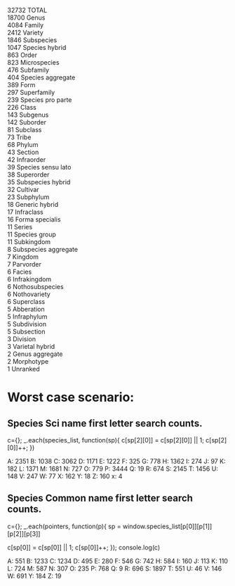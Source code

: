   32732  TOTAL                        
  18700 Genus                       
   4084 Family                      
   2412 Variety                     
   1846 Subspecies                  
   1047 Species hybrid              
    863 Order                       
    823 Microspecies                
    476 Subfamily                   
    404 Species aggregate           
    389 Form                        
    297 Superfamily                 
    239 Species pro parte           
    226 Class                       
    143 Subgenus                    
    142 Suborder                    
     81 Subclass                    
     73 Tribe                       
     68 Phylum                      
     43 Section                     
     42 Infraorder                  
     39 Species sensu lato          
     38 Superorder                  
     35 Subspecies hybrid           
     32 Cultivar                    
     23 Subphylum                   
     18 Generic hybrid              
     17 Infraclass                  
     16 Forma specialis             
     11 Series                      
     11 Species group               
     11 Subkingdom                  
      8 Subspecies aggregate        
      7 Kingdom                     
      7 Parvorder                   
      6 Facies                      
      6 Infrakingdom                
      6 Nothosubspecies             
      6 Nothovariety                
      6 Superclass                  
      5 Abberation                  
      5 Infraphylum                 
      5 Subdivision                 
      5 Subsection                  
      3 Division                    
      3 Varietal hybrid             
      2 Genus aggregate             
      2 Morphotype                  
      1 Unranked                    


Worst case scenario: 
====================
Species Sci name first letter search counts.
--------------------------------------------

c={}; _.each(species_list, function(sp){
c[sp[2][0]] = c[sp[2][0]] || 1;
c[sp[2][0]]++;
})

A: 2351
B: 1038
C: 3062
D: 1171
E: 1222
F: 325
G: 778
H: 1362
I: 274
J: 97
K: 182
L: 1371
M: 1681
N: 727
O: 779
P: 3444
Q: 19
R: 674
S: 2145
T: 1456
U: 148
V: 247
W: 77
X: 162
Y: 18
Z: 160
x: 4


Species Common name first letter search counts.
-----------------------------------------------

c={}; _.each(pointers, function(p){
sp = window.species_list[p[0]][p[1]][p[2]][p[3]]

c[sp[0]] = c[sp[0]] || 1;
c[sp[0]]++;
}); console.log(c)


A: 551
B: 1233
C: 1234
D: 495
E: 280
F: 546
G: 742
H: 584
I: 160
J: 113
K: 110
L: 724
M: 587
N: 307
O: 235
P: 768
Q: 9
R: 696
S: 1897
T: 551
U: 46
V: 146
W: 691
Y: 184
Z: 19